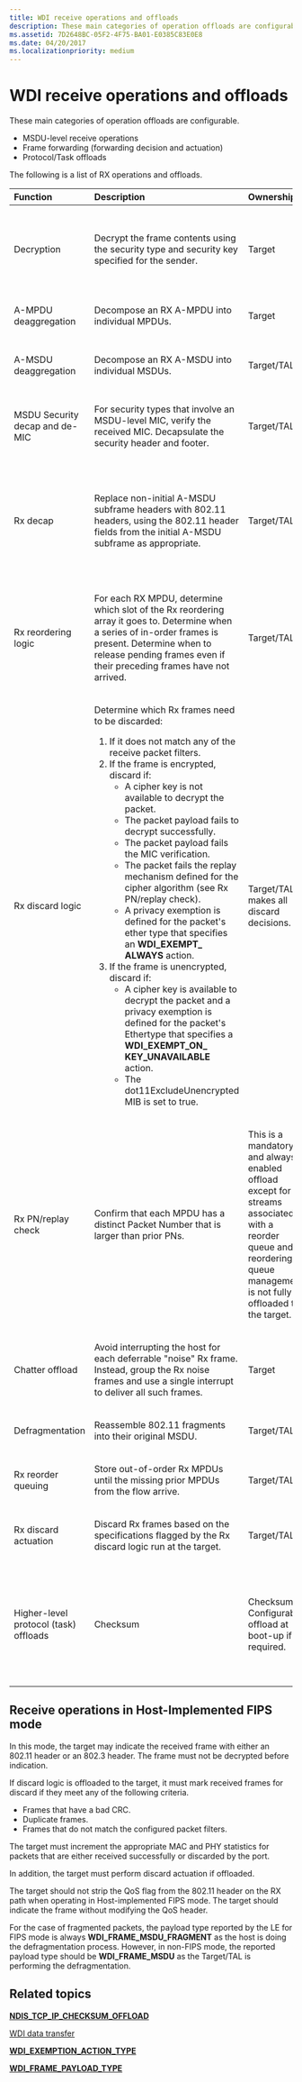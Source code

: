 ```yaml
---
title: WDI receive operations and offloads
description: These main categories of operation offloads are configurable.MSDU-level receive operationsFrame forwarding (forwarding decision and actuation)Protocol/Task offloads.
ms.assetid: 7D2648BC-05F2-4F75-BA01-E0385C83E0E8
ms.date: 04/20/2017
ms.localizationpriority: medium
---
```


# WDI receive operations and offloads


These main categories of operation offloads are configurable.

-   MSDU-level receive operations
-   Frame forwarding (forwarding decision and actuation)
-   Protocol/Task offloads

The following is a list of RX operations and offloads.

<table>
<colgroup>
<col width="25%" />
<col width="25%" />
<col width="25%" />
<col width="25%" />
</colgroup>
<thead>
<tr class="header">
<th align="left">Function</th>
<th align="left">Description</th>
<th align="left">Ownership</th>
<th align="left">Notes</th>
</tr>
</thead>
<tbody>
<tr class="odd">
<td align="left"><p>Decryption</p></td>
<td align="left"><p>Decrypt the frame contents using the security type and security key specified for the sender.</p></td>
<td align="left"><p>Target</p></td>
<td align="left"><p>In host-implemented FIPS mode, the decryption is done within the host software. The target's decryption is bypassed.</p></td>
</tr>
<tr class="even">
<td align="left"><p>A-MPDU deaggregation</p></td>
<td align="left"><p>Decompose an RX A-MPDU into individual MPDUs.</p></td>
<td align="left"><p>Target</p></td>
<td align="left"></td>
</tr>
<tr class="odd">
<td align="left"><p>A-MSDU deaggregation</p></td>
<td align="left"><p>Decompose an RX A-MSDU into individual MSDUs.</p></td>
<td align="left"><p>Target/TAL</p></td>
<td align="left"><p>Each RX MSDU is placed into a separate buffer.</p></td>
</tr>
<tr class="even">
<td align="left"><p>MSDU Security decap and de-MIC</p></td>
<td align="left"><p>For security types that involve an MSDU-level MIC, verify the received MIC. Decapsulate the security header and footer.</p></td>
<td align="left"><p>Target/TAL</p></td>
<td align="left"><p>The operating system performs countermeasures if needed.</p></td>
</tr>
<tr class="odd">
<td align="left"><p>Rx decap</p></td>
<td align="left"><p>Replace non-initial A-MSDU subframe headers with 802.11 headers, using the 802.11 header fields from the initial A-MSDU subframe as appropriate.</p></td>
<td align="left"><p>Target/TAL</p></td>
<td align="left"><p>During A-MSDU deaggregation, the non-initial MSDUs of the A-MSDU need their 802.3 header replaced by a generic 802.11 header. WDI always expects 802.11 headers.</p></td>
</tr>
<tr class="even">
<td align="left"><p>Rx reordering logic</p></td>
<td align="left"><p>For each RX MPDU, determine which slot of the Rx reordering array it goes to. Determine when a series of in-order frames is present. Determine when to release pending frames even if their preceding frames have not arrived.</p></td>
<td align="left"><p>Target/TAL</p></td>
<td align="left"></td>
</tr>
<tr class="odd">
<td align="left"><p>Rx discard logic</p></td>
<td align="left"><p>Determine which Rx frames need to be discarded:</p>
<ol>
<li>If it does not match any of the receive packet filters.</li>
<li>If the frame is encrypted, discard if:
<ul>
<li>A cipher key is not available to decrypt the packet.</li>
<li>The packet payload fails to decrypt successfully.</li>
<li>The packet payload fails the MIC verification.</li>
<li>The packet fails the replay mechanism defined for the cipher algorithm (see Rx PN/replay check).</li>
<li>A privacy exemption is defined for the packet's ether type that specifies an <strong>WDI_EXEMPT_ ALWAYS</strong> action.</li>
</ul></li>
<li>If the frame is unencrypted, discard if:
<ul>
<li>A cipher key is available to decrypt the packet and a privacy exemption is defined for the packet's Ethertype that specifies a <strong>WDI_EXEMPT_ON_ KEY_UNAVAILABLE</strong> action.</li>
<li>The dot11ExcludeUnencrypted MIB is set to true.</li>
</ul></li>
</ol></td>
<td align="left"><p>Target/TAL makes all discard decisions.</p></td>
<td align="left"></td>
</tr>
<tr class="even">
<td align="left"><p>Rx PN/replay check</p></td>
<td align="left"><p>Confirm that each MPDU has a distinct Packet Number that is larger than prior PNs.</p></td>
<td align="left"><p>This is a mandatory and always enabled offload except for streams associated with a reorder queue and reordering queue management is not fully offloaded to the target.</p></td>
<td align="left"></td>
</tr>
<tr class="odd">
<td align="left"><p>Chatter offload</p></td>
<td align="left"><p>Avoid interrupting the host for each deferrable &quot;noise&quot; Rx frame. Instead, group the Rx noise frames and use a single interrupt to deliver all such frames.</p></td>
<td align="left"><p>Target</p></td>
<td align="left"></td>
</tr>
<tr class="even">
<td align="left"><p>Defragmentation</p></td>
<td align="left"><p>Reassemble 802.11 fragments into their original MSDU.</p></td>
<td align="left"><p>Target/TAL</p></td>
<td align="left"></td>
</tr>
<tr class="odd">
<td align="left"><p>Rx reorder queuing</p></td>
<td align="left"><p>Store out-of-order Rx MPDUs until the missing prior MPDUs from the flow arrive.</p></td>
<td align="left"><p>Target/TAL</p></td>
<td align="left"></td>
</tr>
<tr class="even">
<td align="left"><p>Rx discard actuation</p></td>
<td align="left"><p>Discard Rx frames based on the specifications flagged by the Rx discard logic run at the target.</p></td>
<td align="left"><p>Target/TAL</p></td>
<td align="left"></td>
</tr>
<tr class="odd">
<td align="left"><p>Higher-level protocol (task) offloads</p></td>
<td align="left"><p>Checksum</p></td>
<td align="left"><p>Checksum: Configurable offload at boot-up if required.</p></td>
<td align="left"><p>Checksum: The target passes its checksum offload capabilities as part of device caps to WDI during bring-up. For information about capabilities, see <a href="https://msdn.microsoft.com/library/windows/hardware/ff567878" data-raw-source="[&lt;strong&gt;NDIS_TCP_IP_ CHECKSUM_OFFLOAD&lt;/strong&gt;](https://msdn.microsoft.com/library/windows/hardware/ff567878)"><strong>NDIS_TCP_IP_ CHECKSUM_OFFLOAD</strong></a>.</p></td>
</tr>
</tbody>
</table>

 

## Receive operations in Host-Implemented FIPS mode


In this mode, the target may indicate the received frame with either an 802.11 header or an 802.3 header. The frame must not be decrypted before indication.

If discard logic is offloaded to the target, it must mark received frames for discard if they meet any of the following criteria.

-   Frames that have a bad CRC.
-   Duplicate frames.
-   Frames that do not match the configured packet filters.

The target must increment the appropriate MAC and PHY statistics for packets that are either received successfully or discarded by the port.

In addition, the target must perform discard actuation if offloaded.

The target should not strip the QoS flag from the 802.11 header on the RX path when operating in Host-implemented FIPS mode. The target should indicate the frame without modifying the QoS header.

For the case of fragmented packets, the payload type reported by the LE for FIPS mode is always **WDI\_FRAME\_MSDU\_FRAGMENT** as the host is doing the defragmentation process. However, in non-FIPS mode, the reported payload type should be **WDI\_FRAME\_MSDU** as the Target/TAL is performing the defragmentation.

## Related topics


[**NDIS\_TCP\_IP\_CHECKSUM\_OFFLOAD**](https://msdn.microsoft.com/library/windows/hardware/ff567878)

[WDI data transfer](wdi-data-transfer.md)

[**WDI\_EXEMPTION\_ACTION\_TYPE**](https://msdn.microsoft.com/library/windows/hardware/dn897820)

[**WDI\_FRAME\_PAYLOAD\_TYPE**](https://msdn.microsoft.com/library/windows/hardware/dn897831)

 

 






